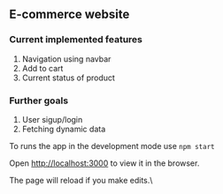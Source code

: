 ## E-commerce website
 
### Current implemented features

1. Navigation using navbar
2. Add to cart
3. Current status of product

### Further goals

1. User sigup/login
2. Fetching dynamic data
 
To runs the app in the development mode use `npm start`

 Open [http://localhost:3000](http://localhost:3000) to view it in the browser.

The page will reload if you make edits.\
